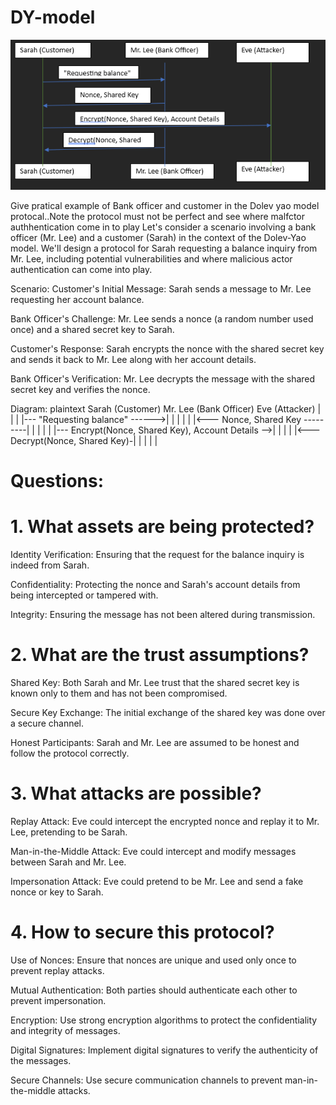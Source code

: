 # DY-model

![alt text](image.png)

Give pratical example of Bank officer and customer in the Dolev yao model protocal..Note the protocol must not be perfect and see where malfctor authhentication come in to play
Let's consider a scenario involving a bank officer (Mr. Lee) and a customer (Sarah) in the context of the Dolev-Yao model. We'll design a protocol for Sarah requesting a balance inquiry from Mr. Lee, including potential vulnerabilities and where malicious actor authentication can come into play.

Scenario:
Customer's Initial Message: Sarah sends a message to Mr. Lee requesting her account balance.

Bank Officer's Challenge: Mr. Lee sends a nonce (a random number used once) and a shared secret key to Sarah.

Customer's Response: Sarah encrypts the nonce with the shared secret key and sends it back to Mr. Lee along with her account details.

Bank Officer's Verification: Mr. Lee decrypts the message with the shared secret key and verifies the nonce.

Diagram:
plaintext
Sarah (Customer)             Mr. Lee (Bank Officer)              Eve (Attacker)
      |                                |                                |
      |--- "Requesting balance" ------>|                                |
      |                                |                                |
      |<--- Nonce, Shared Key ---------|                                |
      |                                |                                |
      |--- Encrypt(Nonce, Shared Key), Account Details -->|
      |                                |                                |
      |<--- Decrypt(Nonce, Shared Key)-|                                |
      |                                |                                |
# Questions:

# 1. What assets are being protected?
Identity Verification: Ensuring that the request for the balance inquiry is indeed from Sarah.

Confidentiality: Protecting the nonce and Sarah's account details from being intercepted or tampered with.

Integrity: Ensuring the message has not been altered during transmission.

# 2. What are the trust assumptions?
Shared Key: Both Sarah and Mr. Lee trust that the shared secret key is known only to them and has not been compromised.

Secure Key Exchange: The initial exchange of the shared key was done over a secure channel.

Honest Participants: Sarah and Mr. Lee are assumed to be honest and follow the protocol correctly.

# 3. What attacks are possible?
Replay Attack: Eve could intercept the encrypted nonce and replay it to Mr. Lee, pretending to be Sarah.

Man-in-the-Middle Attack: Eve could intercept and modify messages between Sarah and Mr. Lee.

Impersonation Attack: Eve could pretend to be Mr. Lee and send a fake nonce or key to Sarah.

# 4. How to secure this protocol?
Use of Nonces: Ensure that nonces are unique and used only once to prevent replay attacks.

Mutual Authentication: Both parties should authenticate each other to prevent impersonation.

Encryption: Use strong encryption algorithms to protect the confidentiality and integrity of messages.

Digital Signatures: Implement digital signatures to verify the authenticity of the messages.

Secure Channels: Use secure communication channels to prevent man-in-the-middle attacks.